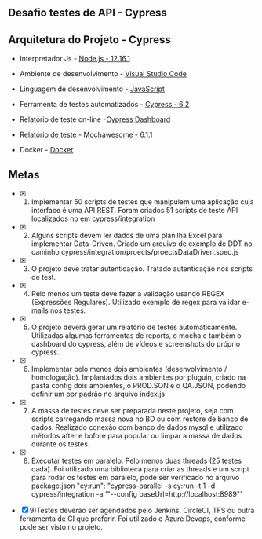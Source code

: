 ## Desafio testes de API - Cypress

## Arquitetura do Projeto - Cypress

- Interpretador Js - [Node.js - 12.16.1](https://nodejs.org/en/)

- Ambiente de desenvolvimento - [Visual Studio Code](https://code.visualstudio.com)

- Linguagem de desenvolvimento - [JavaScript](https://www.javascript.com)

- Ferramenta de testes automatizados - [Cypress - 6.2](http://cypress.io)

- Relatório de teste on-line -[Cypress Dashboard](https://dashboard.cypress.io/)

- Relatório de teste - [Mochawesome - 6.1.1](https://www.npmjs.com/package/mochawesome)

- Docker - [Docker](https://www.docker.com/get-started)

## Metas

- [x]	1) Implementar 50 scripts de testes que manipulem uma aplicação cuja interface é uma API REST. 
	Foram criados 51 scripts de teste API localizados no em cypress/integration

- [x]	2) Alguns scripts devem ler dados de uma planilha Excel para implementar Data-Driven.
	Criado um arquivo de exemplo de DDT no caminho cypress/integration/proects/proectsDataDriven.spec.js

- [x]	3) O projeto deve tratar autenticação.
	Tratado autenticação nos scripts de test.

- [x]	4) Pelo menos um teste deve fazer a validação usando REGEX (Expressões Regulares).
	Utilizado exemplo de regex para validar e-mails nos testes.

- [x]	5) O projeto deverá gerar um relatório de testes automaticamente.
	Utilizadas algumas ferramentas de reports, o mocha e também o dashboard do cypress, além de vídeos e screenshots do próprio cypress.

- [x]	6) Implementar pelo menos dois ambientes (desenvolvimento / homologação).
	Implantados dois ambientes por pluguin, criado na pasta config dois ambientes, o PROD.SON e o QA.JSON, podendo definir um por padrão no arquivo index.js

- [x]	7) A massa de testes deve ser preparada neste projeto, seja com scripts carregando massa nova no BD ou com restore de banco de dados.
	Realizado conexão com banco de dados mysql e utilizado métodos after e bofore para popular ou limpar a massa de dados durante os testes.

- [x]	8) Executar testes em paralelo. Pelo menos duas threads (25 testes cada).
	Foi utilizado uma biblioteca para criar as threads e um script para rodar os testes em paralelo, pode ser verificado no arquivo package.json
	"cy:run": "cypress-parallel -s cy:run -t 1 -d cypress/integration -a '\"--config baseUrl=http://localhost:8989\"'

- [x]	9)Testes deverão ser agendados pelo Jenkins, CircleCI, TFS ou outra ferramenta de CI que preferir.
	Foi utilizado o Azure Devops, conforme pode ser visto no projeto.
